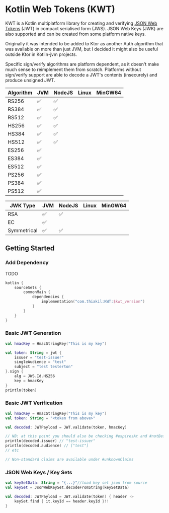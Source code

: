 Kotlin Web Tokens (KWT)
=======================
KWT is a Kotlin multiplatform library for creating and verifying [JSON Web Tokens](https://jwt.io/introduction) (JWT) in compact serialised form (JWS). JSON Web Keys (JWK) are also supported and can be created from some platform native keys.

Originally it was intended to be added to Ktor as another Auth algorithm that was available on more than just JVM, but I decided it might also be useful outside Ktor in Kotlin-jvm projects.

Specific sign/verify algorithms are platform dependent, as it doesn't make much sense to reimplement them from scratch.
Platforms without sign/verify support are able to decode a JWT's contents (insecurely) and produce unsigned JWT.

| Algorithm | JVM | NodeJS | Linux | MinGW64 |
|-----------|-----|--------|-------|---------|
| RS256     | ✅   | ✅      |       |         |
| RS384     | ✅   | ✅      |       |         |
| RS512     | ✅   | ✅      |       |         |
| HS256     | ✅   | ✅      |       |         |
| HS384     | ✅   | ✅      |       |         |
| HS512     | ✅   | ✅      |       |         |
| ES256     | ✅   |        |       |         |
| ES384     | ✅   |        |       |         |
| ES512     | ✅   |        |       |         |
| PS256     | ✅   |        |       |         |
| PS384     | ✅   |        |       |         |
| PS512     | ✅   |        |       |         |

| JWK Type    | JVM | NodeJS | Linux | MinGW64 |
|-------------|-----|--------|-------|---------|
| RSA         | ✅   |  ✅     |       |         |
| EC          | ✅   |        |       |         |
| Symmetrical | ✅   | ✅      |       |         |

## Getting Started

### Add Dependency
TODO

```kotlin
kotlin {
    sourceSets {
        commonMain {
            dependencies {
                implementation("com.thiakil:KWT:$kwt_version")
            }
        }
    }
}
```

### Basic JWT Generation

```kotlin
val hmacKey = HmacStringKey("This is my key")

val token: String = jwt {
    issuer = "test-issuer"
    singleAudience = "test"
    subject = "test testerton"
}.sign {
    alg = JWS.Id.HS256
    key = hmacKey
}
println(token)
```

### Basic JWT Verification

```kotlin
val hmacKey = HmacStringKey("This is my key")
val token: String = "<token from above>"

val decoded: JWTPayload = JWT.validate(token, hmacKey)

// NB: at this point you should also be checking #expiresAt and #notBefore if they are present in your token
println(decoded.issuer) // "test-issuer"
println(decoded.audience) // ["test"]
// etc

// Non-standard claims are available under #unknownClaims

```

### JSON Web Keys / Key Sets
```kotlin
val keySetData: String = "{...}"//load key set json from source
val keySet = JsonWebKeySet.decodeFromString(keySetData)

val decoded: JWTPayload = JWT.validate(token) { header ->
    keySet.find { it.keyId == header.keyId }!!
}
```